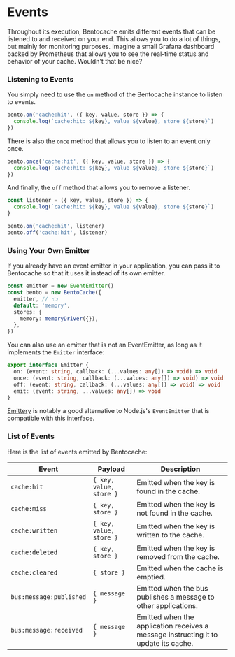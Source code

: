# Events

Throughout its execution, Bentocache emits different events that can be listened to and received on your end. This allows you to do a lot of things, but mainly for monitoring purposes. Imagine a small Grafana dashboard backed by Prometheus that allows you to see the real-time status and behavior of your cache. Wouldn't that be nice?

### Listening to Events

You simply need to use the `on` method of the Bentocache instance to listen to events.

```ts
bento.on('cache:hit', ({ key, value, store }) => {
  console.log(`cache:hit: ${key}, value ${value}, store ${store}`)
})
```

There is also the `once` method that allows you to listen to an event only once.

```ts
bento.once('cache:hit', ({ key, value, store }) => {
  console.log(`cache:hit: ${key}, value ${value}, store ${store}`)
})
```

And finally, the `off` method that allows you to remove a listener.

```ts
const listener = ({ key, value, store }) => {
  console.log(`cache:hit: ${key}, value ${value}, store ${store}`)
}

bento.on('cache:hit', listener)
bento.off('cache:hit', listener)
```

### Using Your Own Emitter

If you already have an event emitter in your application, you can pass it to Bentocache so that it uses it instead of its own emitter.

```ts
const emitter = new EventEmitter()
const bento = new BentoCache({
  emitter, // 👈 
  default: 'memory',
  stores: {
    memory: memoryDriver({}),
  },
})
```

You can also use an emitter that is not an EventEmitter, as long as it implements the `Emitter` interface:

```ts
export interface Emitter {
  on: (event: string, callback: (...values: any[]) => void) => void
  once: (event: string, callback: (...values: any[]) => void) => void
  off: (event: string, callback: (...values: any[]) => void) => void
  emit: (event: string, ...values: any[]) => void
}
```

[Emittery](https://github.com/sindresorhus/emittery) is notably a good alternative to Node.js's `EventEmitter` that is compatible with this interface.


### List of Events

Here is the list of events emitted by Bentocache:

| Event | Payload | Description |
| --- | --- | --- |
| `cache:hit` | `{ key, value, store }` | Emitted when the key is found in the cache. |
| `cache:miss` | `{ key, store }` | Emitted when the key is not found in the cache. |
| `cache:written` | `{ key, value, store }` | Emitted when the key is written to the cache. |
| `cache:deleted` | `{ key, store }` | Emitted when the key is removed from the cache. |
| `cache:cleared` | `{ store }` | Emitted when the cache is emptied. |
| `bus:message:published` | `{ message }` | Emitted when the bus publishes a message to other applications. |
| `bus:message:received` | `{ message }` | Emitted when the application receives a message instructing it to update its cache. |



<!-- | `cache:hit` | Emitted when the key is found in the cache. The arguments are `{ key, value, store }` |
| `cache:miss` | Emitted when the key is not found in the cache. The arguments are `{ key, store }` |
| `cache:written` | Emitted when the key is written to the cache. The arguments are `{ key, value, store }` |
| `cache:deleted` | Emitted when the key is removed from the cache. The arguments are `{ key, store }` |
| `cache:cleared` | Emitted when the cache is emptied. The arguments are `{ store }` |
| `bus:message:published` | Emitted when the bus publishes a message to other applications. |
| `bus:message:received` | Emitted when the application receives a message instructing it to update its cache. | -->
